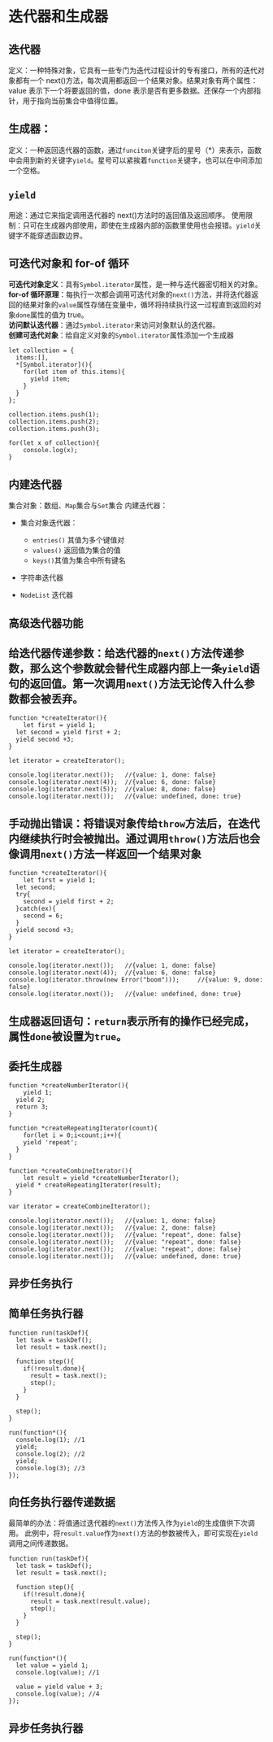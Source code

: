 # 迭代器和生成器

## 迭代器

定义：一种特殊对象，它具有一些专门为迭代过程设计的专有接口，所有的迭代对象都有一个 next()方法，每次调用都返回一个结果对象。结果对象有两个属性：value 表示下一个将要返回的值，done 表示是否有更多数据。还保存一个内部指针，用于指向当前集合中值得位置。

## 生成器：

定义：一种返回迭代器的函数，通过`funciton`关键字后的星号（\*）来表示，函数中会用到新的关键字`yield`。星号可以紧挨着`function`关键字，也可以在中间添加一个空格。

## `yield`

用途：通过它来指定调用迭代器的 next()方法时的返回值及返回顺序。
使用限制：只可在生成器内部使用，即使在生成器内部的函数里使用也会报错。`yield`关键字不能穿透函数边界。

## 可迭代对象和 for-of 循环

**可迭代对象定义**：具有`Symbol.iterator`属性，是一种与迭代器密切相关的对象。  
**for-of 循环原理**：每执行一次都会调用可迭代对象的`next()`方法，并将迭代器返回的结果对象的`value`属性存储在变量中，循环将持续执行这一过程直到返回的对象`done`属性的值为 true。  
**访问默认迭代器**：通过`Symbol.iterator`来访问对象默认的迭代器。  
**创建可迭代对象**：给自定义对象的`Symbol.iterator`属性添加一个生成器

```
let collection = {
  items:[],
  *[Symbol.iterator](){
  	for(let item of this.items){
      yield item;
    }
  }
};

collection.items.push(1);
collection.items.push(2);
collection.items.push(3);

for(let x of collection){
	console.log(x);
}
```

## 内建迭代器

集合对象：数组、`Map`集合与`Set`集合
内建迭代器：

- 集合对象迭代器：

  - `entries()` 其值为多个键值对
  - `values()` 返回值为集合的值
  - `keys()`其值为集合中所有键名

- 字符串迭代器
- `NodeList` 迭代器

## 高级迭代器功能

## 给迭代器传递参数：给迭代器的`next()`方法传递参数，那么这个参数就会替代生成器内部上一条`yield`语句的返回值。第一次调用`next()`方法无论传入什么参数都会被丢弃。

```
function *createIterator(){
	let first = yield 1;
  let second = yield first + 2;
  yield second +3;
}

let iterator = createIterator();

console.log(iterator.next());   //{value: 1, done: false}
console.log(iterator.next(4));  //{value: 6, done: false}
console.log(iterator.next(5));  //{value: 8, done: false}
console.log(iterator.next());   //{value: undefined, done: true}
```

## 手动抛出错误：将错误对象传给`throw`方法后，在迭代内继续执行时会被抛出。通过调用`throw()`方法后也会像调用`next()`方法一样返回一个结果对象

```
function *createIterator(){
	let first = yield 1;
  let second;
  try{
  	second = yield first + 2;
  }catch(ex){
  	second = 6;
  }
  yield second +3;
}

let iterator = createIterator();

console.log(iterator.next());	//{value: 1, done: false}
console.log(iterator.next(4));	//{value: 6, done: false}
console.log(iterator.throw(new Error("boom")));		//{value: 9, done: false}
console.log(iterator.next());	//{value: undefined, done: true}
```

## 生成器返回语句：`return`表示所有的操作已经完成，属性`done`被设置为`true`。

## 委托生成器

```
function *createNumberIterator(){
	yield 1;
  yield 2;
  return 3;
}

function *createRepeatingIterator(count){
	for(let i = 0;i<count;i++){
  	yield 'repeat';
  }
}

function *createCombineIterator(){
	let result = yield *createNumberIterator();
  yield * createRepeatingIterator(result);
}

var iterator = createCombineIterator();

console.log(iterator.next());	//{value: 1, done: false}
console.log(iterator.next());	//{value: 2, done: false}
console.log(iterator.next());	//{value: "repeat", done: false}
console.log(iterator.next());	//{value: "repeat", done: false}
console.log(iterator.next());	//{value: "repeat", done: false}
console.log(iterator.next());	//{value: undefined, done: true}
```

## 异步任务执行

## 简单任务执行器

```
function run(taskDef){
  let task = taskDef();
  let result = task.next();

  function step(){
    if(!result.done){
      result = task.next();
      step();
    }
  }

  step();
}

run(function*(){
  console.log(1); //1
  yield;
  console.log(2); //2
  yield;
  console.log(3); //3
});
```

## 向任务执行器传递数据

最简单的办法：将值通过迭代器的`next()`方法传入作为`yield`的生成值供下次调用。
此例中，将`result.value`作为`next()`方法的参数被传入，即可实现在`yield`调用之间传递数据。

```
function run(taskDef){
  let task = taskDef();
  let result = task.next();

  function step(){
    if(!result.done){
      result = task.next(result.value);
      step();
    }
  }

  step();
}

run(function*(){
  let value = yield 1;
  console.log(value); //1

  value = yield value + 3;
  console.log(value); //4
});
```

## 异步任务执行器
